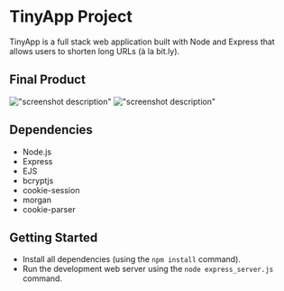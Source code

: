 # TinyApp Project

TinyApp is a full stack web application built with Node and Express that allows users to shorten long URLs (à la bit.ly).

## Final Product

!["screenshot description"](#)
!["screenshot description"](#)

## Dependencies

- Node.js
- Express
- EJS
- bcryptjs
- cookie-session
- morgan
- cookie-parser

## Getting Started

- Install all dependencies (using the `npm install` command).
- Run the development web server using the `node express_server.js` command.